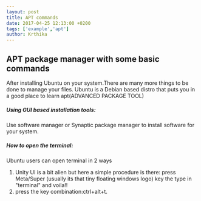 ```yaml
---
layout: post
title: APT commands
date: 2017-04-25 12:13:00 +0200
tags: ['example','apt']
author: Krthika
---
```


## APT package manager with some basic commands

After installing Ubuntu on your system.There are many more things to be done to manage your files. Ubuntu is a Debian based distro that puts you in a good place to learn apt(ADVANCED PACKAGE TOOL)

##### Using GUI based installation tools:

Use software manager or Synaptic package manager to install software for your system.

##### How to open the terminal:

Ubuntu users can open terminal in 2 ways 
1. Unity UI is a bit alien but here a simple procedure is there: press Meta/Super (usually its that tiny floating windows logo) key the type in "terminal" and voila!!
2. press the key combination:ctrl+alt+t.


